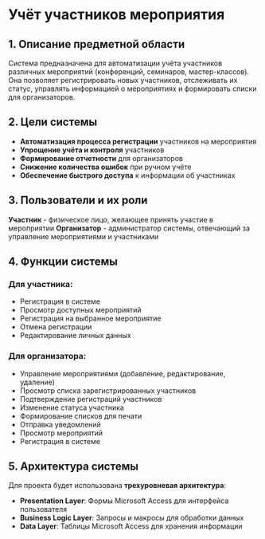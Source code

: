 # Учёт участников мероприятия
## 1. Описание предметной области
Система предназначена для автоматизации учёта участников различных мероприятий (конференций, семинаров, мастер-классов). Она позволяет регистрировать новых участников, отслеживать их статус, управлять информацией о мероприятиях и формировать списки для организаторов.
## 2. Цели системы
- **Автоматизация процесса регистрации** участников на мероприятия
- **Упрощение учёта и контроля** участников
- **Формирование отчетности** для организаторов
- **Снижение количества ошибок** при ручном учёте
- **Обеспечение быстрого доступа** к информации об участниках
## 3. Пользователи и их роли
**Участник** - физическое лицо, желающее принять участие в мероприятии
**Организатор** - администратор системы, отвечающий за управление мероприятиями и участниками
## 4. Функции системы
### Для участника:
- Регистрация в системе
- Просмотр доступных мероприятий
- Регистрация на выбранное мероприятие
- Отмена регистрации
- Редактирование личных данных
### Для организатора:
- Управление мероприятиями (добавление, редактирование, удаление)
- Просмотр списка зарегистрированных участников
- Подтверждение регистраций участников
- Изменение статуса участника
- Формирование списков для печати
- Отправка уведомлений
- Просмотр мероприятий
- Регистрация в системе
## 5. Архитектура системы
Для проекта будет использована **трехуровневая архитектура**:
- **Presentation Layer**: Формы Microsoft Access для интерфейса пользователя
- **Business Logic Layer**: Запросы и макросы для обработки данных  
- **Data Layer**: Таблицы Microsoft Access для хранения информации
